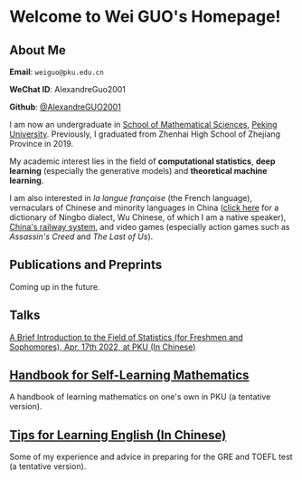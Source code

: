 # Welcome to Wei GUO's Homepage!

## About Me

**Email**: `weiguo@pku.edu.cn`

**WeChat ID**: AlexandreGuo2001

**Github**: [@AlexandreGUO2001](https://github.com/AlexandreGUO2001)

I am now an undergraduate in [School of Mathematical Sciences](http://www.math.pku.edu.cn), [Peking University](https://www.pku.edu.cn). Previously, I graduated from Zhenhai High School of Zhejiang Province in 2019.

My academic interest lies in the field of **computational statistics**, **deep learning** (especially the generative models) and **theoretical machine learning**.

I am also interested in *la langue française* (the French language), vernaculars of Chinese and minority languages in China ([click here](https://pan.baidu.com/s/1FCq0Ojw_r7KvD0xMTokveg?pwd=iihk) for a dictionary of Ningbo dialect, Wu Chinese, of which I am a native speaker), [China's railway system](https://www.openrailwaymap.org/), and video games (especially action games such as *Assassin's Creed* and *The Last of Us*).

## Publications and Preprints

Coming up in the future.

## Talks

<a href="/talks/intro_stat.html">A Brief Introduction to the Field of Statistics (for Freshmen and Sophomores), Apr. 17th 2022, at PKU (In Chinese)</a>

## <a href="/self_learning.html">Handbook for Self-Learning Mathematics</a>

A handbook of learning mathematics on one's own in PKU (a tentative version).

## <a href="english/english_main.html">Tips for Learning English (In Chinese)</a>

Some of my experience and advice in preparing for the GRE and TOEFL test (a tentative version).

<!-- ## <a href="articles/backup.html">Miscellaneous</a> -->
